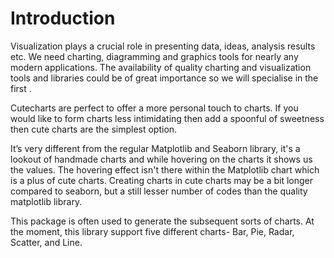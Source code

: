 # Introduction
Visualization plays a crucial role in presenting data, ideas, analysis results etc. We need charting, diagramming and graphics tools for nearly any modern applications. The availability of quality charting and visualization tools and libraries could be of great importance so we will specialise in the first .

Cutecharts are perfect to offer a more personal touch to charts. If you would like to form charts less intimidating then add a spoonful of sweetness then cute charts are the simplest option.

It’s very different from the regular Matplotlib and Seaborn library, it's a lookout of handmade charts and while hovering on the charts it shows us the values. The hovering effect isn't there within the Matplotlib chart which is a plus of cute charts. Creating charts in cute charts may be a bit longer compared to seaborn, but a still lesser number of codes than the quality matplotlib library.

This package is often used to generate the subsequent sorts of charts. At the moment, this library support five different charts- Bar, Pie, Radar, Scatter, and Line.
